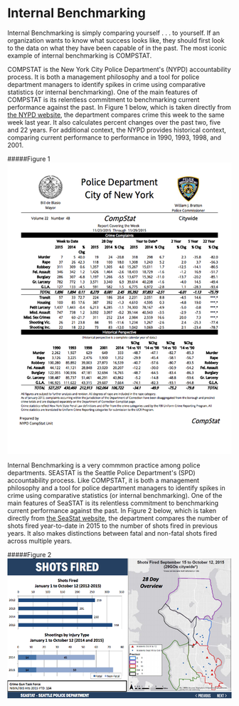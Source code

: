 # Internal Benchmarking

Internal Benchmarking is simply comparing yourself . . . to yourself. If an organization wants to know what success looks like, they should first look to the data on what they have been capable of in the past. The most iconic example of internal benchmarking is COMPSTAT.

COMPSTAT is the New York City Police Department's (NYPD) accountability process. It is both a management philosophy and a tool for police department managers to identify spikes in crime using comparative statistics (or internal benchmarking). One of the main features of COMPSTAT is its relentless commitment to benchmarking current performance against the past. In Figure 1 below, which is taken directly from [the NYPD website](http://www.nyc.gov/html/nypd/downloads/pdf/crime_statistics/cs-en-us-city.pdf), the department compares crime this week to the same week last year. It also calculates percent changes over the past two, five and 22 years. For additional context, the NYPD provides historical context, comparing current performance to performance in 1990, 1993, 1998, and 2001. 

#####Figure 1
<img src="https://raw.githubusercontent.com/centerforgov/benchmarking/master/Figures/Internal%20Benchmarking%20Example.png">

Internal Benchmarking is a very commmon practice among police departments. SEASTAT is the Seattle Police Department's (SPD) accountability process. Like COMPSTAT, it is both a management philosophy and a tool for police department managers to identify spikes in crime using comparative statistics (or internal benchmarking). One of the main features of SeaSTAT is its relentless commitment to benchmarking current performance against the past. In Figure 2 below, which is taken directly from [the SeaStat website](http://www.seattle.gov/Documents/Departments/Police/SeaStat/SeaStat_ppt_20151014.pdf), the department compares the number of shots fired year-to-date in 2015 to the number of shots fired in previous years. It also makes distinctions between fatal and non-fatal shots fired across multiple years. 

#####Figure 2
<img src="https://raw.githubusercontent.com/centerforgov/benchmarking/master/Figures/Internal%20Benchmarking%20Example%202.png">
